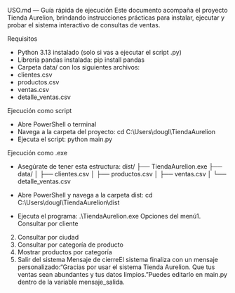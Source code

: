 USO.md — Guía rápida de ejecución
Este documento acompaña el proyecto Tienda Aurelion, brindando instrucciones prácticas para instalar, ejecutar y probar el sistema interactivo de consultas de ventas.

Requisitos
- Python 3.13 instalado (solo si vas a ejecutar el script .py)
- Librería pandas instalada:
pip install pandas
- Carpeta data/ con los siguientes archivos:
- clientes.csv
- productos.csv
- ventas.csv
- detalle_ventas.csv

Ejecución como script
- Abre PowerShell o terminal
- Navega a la carpeta del proyecto:
cd C:\Users\dougl\TiendaAurelion
- Ejecuta el script:
python main.py



Ejecución como .exe
- Asegúrate de tener esta estructura:
dist/
├── TiendaAurelion.exe
├── data/
│   ├── clientes.csv
│   ├── productos.csv
│   ├── ventas.csv
│   └── detalle_ventas.csv


- Abre PowerShell y navega a la carpeta dist:
cd C:\Users\dougl\TiendaAurelion\dist
- Ejecuta el programa:
.\TiendaAurelion.exe
Opciones del menú1. Consultar por cliente
2. Consultar por ciudad
3. Consultar por categoría de producto
4. Mostrar productos por categoría
5. Salir del sistema
Mensaje de cierreEl sistema finaliza con un mensaje personalizado:“Gracias por usar el sistema Tienda Aurelion. Que tus ventas sean abundantes y tus datos limpios.”Puedes editarlo en main.py dentro de la variable mensaje_salida.
